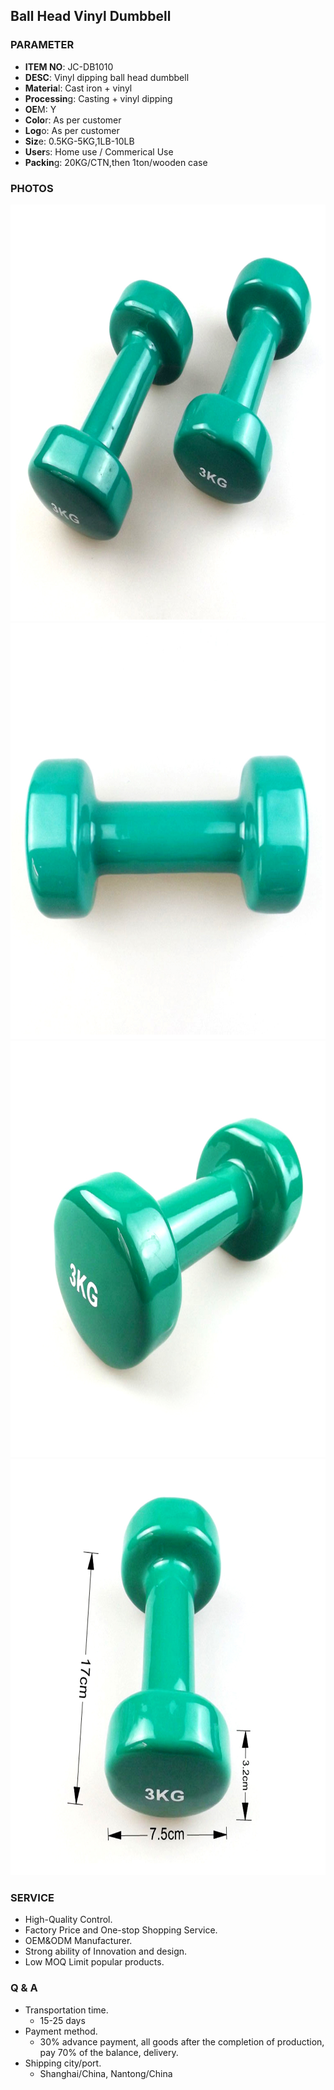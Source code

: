 ## Ball Head Vinyl Dumbbell 

### PARAMETER 
* **ITEM NO**: JC-DB1010
* **DESC**: Vinyl dipping ball head dumbbell
* **Materia**l: Cast iron + vinyl
* **Processin**g: Casting + vinyl dipping
* **OE**M: Y
* **Colo**r: As per customer
* **Log**o: As per customer
* **Siz**e: 0.5KG-5KG,1LB-10LB
* **User**s: Home use / Commerical Use
* **Packin**g: 20KG/CTN,then 1ton/wooden case

### PHOTOS 
<img src="/imgs/DB/JC-DB1010/Wholesale-Weight-Lifting-3KG-Vinyl-Dumbbell (1).jpg" width="666px" height="666px" />
<img src="/imgs/DB/JC-DB1010/Wholesale-Weight-Lifting-3KG-Vinyl-Dumbbell (2).jpg" width="666px" height="666px" />
<img src="/imgs/DB/JC-DB1010/Wholesale-Weight-Lifting-3KG-Vinyl-Dumbbell (3).jpg" width="666px" height="666px" />
<img src="/imgs/DB/JC-DB1010/Wholesale-Weight-Lifting-3KG-Vinyl-Dumbbell.jpg" width="666px" height="666px" />

### SERVICE
* High-Quality Control.
* Factory Price and One-stop Shopping Service.
* OEM&ODM Manufacturer.
* Strong ability of Innovation and design.
* Low MOQ Limit popular products.

### Q & A
* Transportation time.
    * 15-25 days
* Payment method.
    * 30% advance payment, all goods after the completion of production, pay 70% of the balance, delivery.
* Shipping city/port.
    * Shanghai/China, Nantong/China